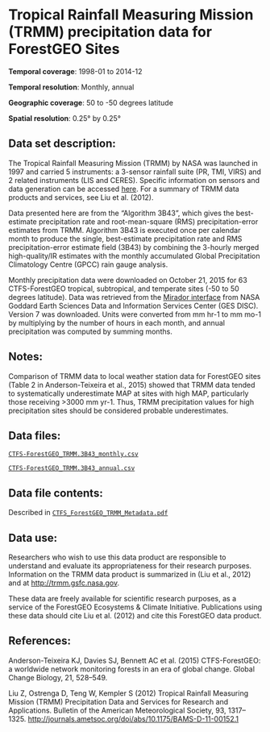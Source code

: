 # Tropical Rainfall Measuring Mission (TRMM) precipitation data for ForestGEO Sites

**Temporal coverage**: 1998-01 to 2014-12 

**Temporal resolution**: Monthly, annual

**Geographic coverage**: 50 to -50 degrees latitude

**Spatial resolution**: 0.25° by 0.25°




## Data set description:

The Tropical Rainfall Measuring Mission (TRMM) by NASA was launched in 1997 and carried 5 instruments: a 3-sensor rainfall suite (PR, TMI, VIRS) and 2 related instruments (LIS and CERES). Specific information on sensors and data generation can be accessed [here](http://trmm.gsfc.nasa.gov). For a summary of TRMM data products and services, see Liu et al. (2012).

Data presented here are from the “Algorithm 3B43”, which gives the best-estimate precipitation rate and root-mean-square (RMS) precipitation-error estimates from TRMM.  Algorithm 3B43 is executed once per calendar month to produce the single, best-estimate precipitation rate and RMS precipitation-error estimate field (3B43) by combining the 3-hourly merged high-quality/IR estimates with the monthly accumulated Global Precipitation Climatology Centre (GPCC) rain gauge analysis.

Monthly precipitation data were downloaded on October 21, 2015 for 63 CTFS-ForestGEO tropical, subtropical, and temperate sites (-50 to 50 degrees latitude). Data was retrieved from the [Mirador interface](http://mirador.gsfc.nasa.gov) from NASA Goddard Earth Sciences Data and Information Services Center (GES DISC). Version 7 was downloaded. Units were converted from mm hr-1 to mm mo-1 by multiplying by the number of hours in each month, and annual precipitation was computed by summing months. 

## Notes:

Comparison of TRMM data to local weather station data for ForestGEO sites (Table 2 in Anderson-Teixeira et al., 2015) showed that TRMM data tended to systematically underestimate MAP at sites with high MAP, particularly those receiving >3000 mm yr-1. Thus, TRMM precipitation values for high precipitation sites should be considered probable underestimates.

## Data files:

[`CTFS-ForestGEO_TRMM.3B43_monthly.csv`](https://github.com/forestgeo/Climate/blob/master/Gridded_Data_Products/TRMM%20precipitation%20data/CTFS-ForestGEO_TRMM.3B43_monthly.csv)

[`CTFS-ForestGEO_TRMM.3B43_annual.csv`](https://github.com/forestgeo/Climate/blob/master/Gridded_Data_Products/TRMM%20precipitation%20data/CTFS-ForestGEO_TRMM.3B43_annual.csv)

## Data file contents:
Described in [`CTFS_ForestGEO_TRMM_Metadata.pdf`](https://github.com/forestgeo/Climate/blob/master/Gridded_Data_Products/TRMM%20precipitation%20data/CTFS_ForestGEO_TRMM_Metadata.pdf)

## Data use:

Researchers who wish to use this data product are responsible to understand and evaluate its appropriateness for their research purposes. Information on the TRMM data product is summarized in (Liu et al., 2012) and at http://trmm.gsfc.nasa.gov.

These data are freely available for scientific research purposes, as a service of the ForestGEO Ecosystems & Climate Initiative. Publications using these data should cite Liu et al. (2012) and cite this ForestGEO data product. 


## References:

Anderson-Teixeira KJ, Davies SJ, Bennett AC et al. (2015) CTFS-ForestGEO: a worldwide network monitoring forests in an era of global change. Global Change Biology, 21, 528–549.

Liu Z, Ostrenga D, Teng W, Kempler S (2012) Tropical Rainfall Measuring Mission (TRMM) Precipitation Data and Services for Research and Applications. Bulletin of the American Meteorological Society, 93, 1317–1325. http://journals.ametsoc.org/doi/abs/10.1175/BAMS-D-11-00152.1


